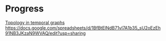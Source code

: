 # Progress

[Topology in temporal graphs](files/TemporalTopology) 
https://docs.google.com/spreadsheets/d/1BfBtElNdB71vI7A1b35_sU2oEzEh91NB3JKzaN9WVAQ/edit?usp=sharing
